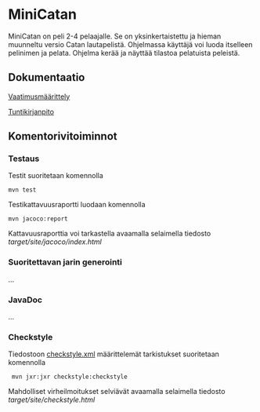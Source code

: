 # MiniCatan

MiniCatan on peli 2-4 pelaajalle. Se on yksinkertaistettu ja hieman muunneltu versio Catan lautapelistä. Ohjelmassa käyttäjä voi luoda itselleen pelinimen ja pelata. Ohjelma kerää ja näyttää tilastoa pelatuista peleistä.

## Dokumentaatio

[Vaatimusmäärittely](https://github.com/014728019/otm-harjoitustyo/blob/master/MiniCatan/dokumentointi/vaatimusmaarittely.md)

[Tuntikirjanpito](https://github.com/014728019/otm-harjoitustyo/blob/master/MiniCatan/dokumentointi/tuntikirjanpito.md)

## Komentorivitoiminnot

### Testaus

Testit suoritetaan komennolla

```
mvn test
```

Testikattavuusraportti luodaan komennolla

```
mvn jacoco:report
```

Kattavuusraporttia voi tarkastella avaamalla selaimella tiedosto _target/site/jacoco/index.html_

### Suoritettavan jarin generointi

...

### JavaDoc

...

### Checkstyle

Tiedostoon [checkstyle.xml](https://github.com/014728019/otm-harjoitustyo/blob/master/MiniCatan/checkstyle.xml) määrittelemät tarkistukset suoritetaan komennolla

```
 mvn jxr:jxr checkstyle:checkstyle
```

Mahdolliset virheilmoitukset selviävät avaamalla selaimella tiedosto _target/site/checkstyle.html_

